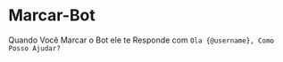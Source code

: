 # Marcar-Bot
Quando Você Marcar o Bot ele te Responde com
```Ola {@username}, Como Posso Ajudar?```
